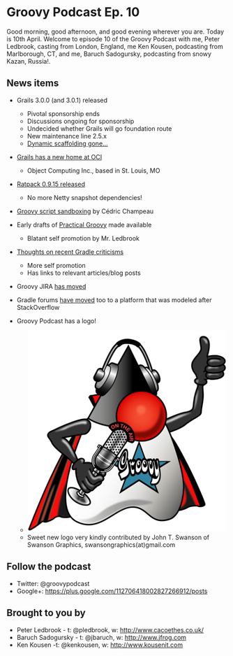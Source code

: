 # Groovy Podcast Ep. 10

Good morning, good afternoon, and good evening wherever you are. Today is 10th April. Welcome to episode 10 of the Groovy Podcast with me, Peter Ledbrook, casting from London, England, me Ken Kousen, podcasting from Marlborough, CT, and me, Baruch Sadogursky, podcasting from snowy Kazan, Russia!.

## News items

* Grails 3.0.0 (and 3.0.1) released
  * Pivotal sponsorship ends
  * Discussions ongoing for sponsorship
  * Undecided whether Grails will go foundation route
  * New maintenance line 2.5.x
  * [Dynamic scaffolding gone...](https://groups.google.com/forum/m/#!topic/grails-dev-discuss/6R2YaF96Uts)

* [Grails has a new home at OCI](http://interact.stltoday.com/pr/business/PR040915114421060)
  * Object Computing Inc., based in St. Louis, MO

* [Ratpack 0.9.15 released](http://ratpack.io/versions/0.9.15)
  * No more Netty snapshot dependencies!

* [Groovy script sandboxing](http://melix.github.io/blog/2015/03/sandboxing.html) by Cédric Champeau

* Early drafts of [Practical Groovy](http://blog.cacoethes.co.uk/groovyandgrails/practical-groovy) made available
  * Blatant self promotion by Mr. Ledbrook

* [Thoughts on recent Gradle criticisms](http://blog.cacoethes.co.uk/gradle/comments-on-recent-gradle-criticisms)
  * More self promotion
  * Has links to relevant articles/blog posts

* Groovy JIRA [has moved](https://issues.apache.org/jira/browse/GROOVY/)

* Gradle forums [have moved](http://discuss.gradle.org/) too to a platform that was modeled after StackOverflow

* Groovy Podcast has a logo!
  * ![Groovy Podcast logo](./Groovy_OnTheAir_low-res.jpg)
  * Sweet new logo very kindly contributed by John T. Swanson of Swanson Graphics, swansongraphics(at)gmail.com 

## Follow the podcast

* Twitter: @groovypodcast
* Google+: https://plus.google.com/112706418002827266912/posts

## Brought to you by

* Peter Ledbrook - t: @pledbrook, w: http://www.cacoethes.co.uk/
* Baruch Sadogursky - t: @jbaruch, w: http://www.jfrog.com
* Ken Kousen -t: @kenkousen, w: http://www.kousenit.com
